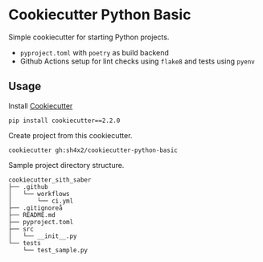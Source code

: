 # Cookiecutter Python Basic

Simple cookiecutter for starting Python projects.

 - `pyproject.toml` with `poetry` as build backend
 - Github Actions setup for lint checks using `flake8` and tests using `pyenv`

## Usage

Install [Cookiecutter](https://github.com/cookiecutter/cookiecutter)
```
pip install cookiecutter==2.2.0
```

Create project from this cookiecutter.
```
cookiecutter gh:sh4x2/cookiecutter-python-basic
```

Sample project directory structure.
```
cookiecutter_sith_saber
├── .github
│   └── workflows
│       └── ci.yml
├── .gitignoreå
├── README.md
├── pyproject.toml
├── src
│   └── __init__.py
└── tests
    └── test_sample.py
```
